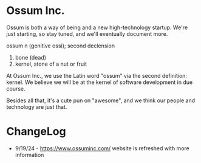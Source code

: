 # Ossum Inc.

Ossum is both a way of being and a new high-technology startup. 
We're just starting, so stay tuned, and we'll eventually document more.

ossum n (genitive ossi); second declension
1. bone (dead)
2. kernel, stone of a nut or fruit

At Ossum Inc., we use the Latin word "ossum" via the second definition: kernel. 
We believe we will be at the kernel of software development in due course.

Besides all that, it's a cute pun on "awesome", and we think our people and technology are just that.

# ChangeLog
* 9/19/24 - https://www.ossuminc.com/ website is refreshed with more information
